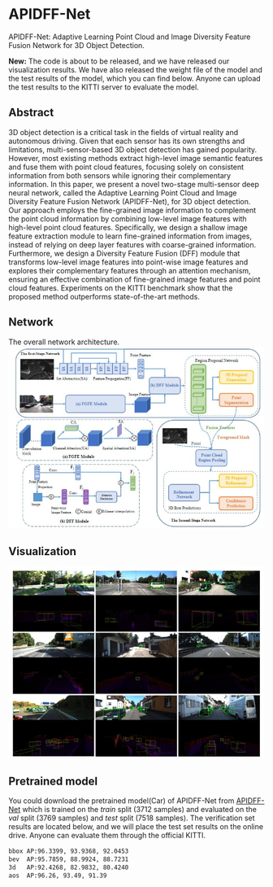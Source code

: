 # APIDFF-Net
APIDFF-Net: Adaptive Learning Point Cloud and Image Diversity Feature Fusion Network for 3D Object Detection.

**New:** The code is about to be released, and we have released our visualization results. We have also released the weight file of the model and the test results of the model, which you can find below. Anyone can upload the test results to the KITTI server to evaluate the model.

## Abstract
3D object detection is a critical task in the fields of virtual reality and autonomous driving. Given that each sensor has its own strengths and limitations, multi-sensor-based 3D object detection has gained popularity. However, most existing methods extract high-level image semantic features and fuse them with point cloud features, focusing solely on consistent information from both sensors while ignoring their complementary information. In this paper, we present a novel two-stage multi-sensor deep neural network, called the Adaptive Learning Point Cloud and Image Diversity Feature Fusion Network (APIDFF-Net), for 3D object detection. Our approach employs the fine-grained image information to complement the point cloud information by combining low-level image features with high-level point cloud features. Specifically, we design a shallow image feature extraction module to learn fine-grained information from images, instead of relying on deep layer features with coarse-grained information. Furthermore, we design a Diversity Feature Fusion (DFF) module that transforms low-level image features into point-wise image features and explores their complementary features through an attention mechanism, ensuring an effective combination of fine-grained image features and point cloud features. Experiments on the KITTI benchmark show that the proposed method outperforms state-of-the-art methods.

## Network
The overall network architecture.
![image](img/1.jpg)

## Visualization
![image](img/2.jpg)

## Pretrained model
You could download the pretrained model(Car) of APIDFF-Net from [APIDFF-Net](https://pan.baidu.com/s/1pBl12P7H6GKj_mnewzxmJw) which is trained on the *train* split (3712 samples) and evaluated on the *val* split (3769 samples) and *test* split (7518 samples). The verification set results are located below, and we will place the test set results on the online drive. Anyone can evaluate them through the official KITTI.
```
bbox AP:96.3399, 93.9368, 92.0453
bev  AP:95.7859, 88.9924, 88.7231
3d   AP:92.4268, 82.9832, 80.4240
aos  AP:96.26, 93.49, 91.39
```
